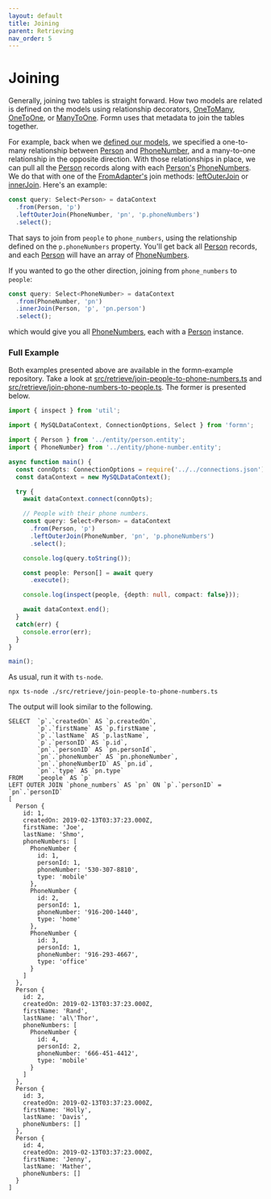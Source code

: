 ```yaml
---
layout: default
title: Joining
parent: Retrieving
nav_order: 5
---
```


# Joining

Generally, joining two tables is straight forward.  How two models are related
is defined on the models using relationship decorators,
[OneToMany](../../api-doc/latest/globals.html#onetomany),
[OneToOne](../../api-doc/latest/globals.html#onetoone), or
[ManyToOne](../../api-doc/latest/globals.html#manytoone).  Formn uses that
metadata to join the tables together.

For example, back when we [defined our
models](../models/generating-models.html), we specified a one-to-many
relationship between
[Person](https://github.com/benbotto/formn-example/blob/master/src/entity/person.entity.ts)
and
[PhoneNumber](https://github.com/benbotto/formn-example/blob/master/src/entity/phone-number.entity.ts),
and a many-to-one relationship in the opposite direction.  With those
relationships in place, we can pull all the
[Person](https://github.com/benbotto/formn-example/blob/master/src/entity/person.entity.ts)
records along with each
[Person's](https://github.com/benbotto/formn-example/blob/master/src/entity/person.entity.ts)
[PhoneNumbers](https://github.com/benbotto/formn-example/blob/master/src/entity/phone-number.entity.ts).
We do that with one of the
[FromAdapter's](../../api-doc/latest/classes/fromadapter.html) join methods:
[leftOuterJoin](../../api-doc/latest/classes/fromadapter.html#leftouterjoin) or
[innerJoin](../../api-doc/latest/classes/fromadapter.html#innerjoin).  Here's an example:

```typescript
const query: Select<Person> = dataContext
  .from(Person, 'p')
  .leftOuterJoin(PhoneNumber, 'pn', 'p.phoneNumbers')
  .select();
```

That says to join from `people` to `phone_numbers`, using the relationship
defined on the `p.phoneNumbers` property.  You'll get back all
[Person](https://github.com/benbotto/formn-example/blob/master/src/entity/person.entity.ts)
records, and each
[Person](https://github.com/benbotto/formn-example/blob/master/src/entity/person.entity.ts)
will have an array of
[PhoneNumbers](https://github.com/benbotto/formn-example/blob/master/src/entity/phone-number.entity.ts).

If you wanted to go the other direction, joining from `phone_numbers` to
`people`:

```typescript
const query: Select<PhoneNumber> = dataContext
  .from(PhoneNumber, 'pn')
  .innerJoin(Person, 'p', 'pn.person')
  .select();
```

which would give you all
[PhoneNumbers](https://github.com/benbotto/formn-example/blob/master/src/entity/phone-number.entity.ts),
each with a
[Person](https://github.com/benbotto/formn-example/blob/master/src/entity/person.entity.ts)
instance.

### Full Example

Both examples presented above are available in the formn-example repository.  Take a look at
[src/retrieve/join-people-to-phone-numbers.ts](https://github.com/benbotto/formn-example/blob/master/src/retrieve/join-people-to-phone-numbers.ts)
and
[src/retrieve/join-phone-numbers-to-people.ts](https://github.com/benbotto/formn-example/blob/master/src/retrieve/join-phone-numbers-to-people.ts).
The former is presented below.

```typescript
import { inspect } from 'util';

import { MySQLDataContext, ConnectionOptions, Select } from 'formn';

import { Person } from '../entity/person.entity';
import { PhoneNumber} from '../entity/phone-number.entity';

async function main() {
  const connOpts: ConnectionOptions = require('../../connections.json');
  const dataContext = new MySQLDataContext();

  try {
    await dataContext.connect(connOpts);

    // People with their phone numbers.
    const query: Select<Person> = dataContext
      .from(Person, 'p')
      .leftOuterJoin(PhoneNumber, 'pn', 'p.phoneNumbers')
      .select();

    console.log(query.toString());

    const people: Person[] = await query
      .execute();

    console.log(inspect(people, {depth: null, compact: false}));

    await dataContext.end();
  }
  catch(err) {
    console.error(err);
  }
}

main();
```

As usual, run it with `ts-node`.

```
npx ts-node ./src/retrieve/join-people-to-phone-numbers.ts
```

The output will look similar to the following.

```
SELECT  `p`.`createdOn` AS `p.createdOn`,
        `p`.`firstName` AS `p.firstName`,
        `p`.`lastName` AS `p.lastName`,
        `p`.`personID` AS `p.id`,
        `pn`.`personID` AS `pn.personId`,
        `pn`.`phoneNumber` AS `pn.phoneNumber`,
        `pn`.`phoneNumberID` AS `pn.id`,
        `pn`.`type` AS `pn.type`
FROM    `people` AS `p`
LEFT OUTER JOIN `phone_numbers` AS `pn` ON `p`.`personID` = `pn`.`personID`
[
  Person {
    id: 1,
    createdOn: 2019-02-13T03:37:23.000Z,
    firstName: 'Joe',
    lastName: 'Shmo',
    phoneNumbers: [
      PhoneNumber {
        id: 1,
        personId: 1,
        phoneNumber: '530-307-8810',
        type: 'mobile'
      },
      PhoneNumber {
        id: 2,
        personId: 1,
        phoneNumber: '916-200-1440',
        type: 'home'
      },
      PhoneNumber {
        id: 3,
        personId: 1,
        phoneNumber: '916-293-4667',
        type: 'office'
      }
    ]
  },
  Person {
    id: 2,
    createdOn: 2019-02-13T03:37:23.000Z,
    firstName: 'Rand',
    lastName: 'al\'Thor',
    phoneNumbers: [
      PhoneNumber {
        id: 4,
        personId: 2,
        phoneNumber: '666-451-4412',
        type: 'mobile'
      }
    ]
  },
  Person {
    id: 3,
    createdOn: 2019-02-13T03:37:23.000Z,
    firstName: 'Holly',
    lastName: 'Davis',
    phoneNumbers: []
  },
  Person {
    id: 4,
    createdOn: 2019-02-13T03:37:23.000Z,
    firstName: 'Jenny',
    lastName: 'Mather',
    phoneNumbers: []
  }
]
```

